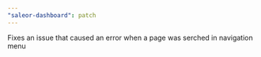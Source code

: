 ```yaml
---
"saleor-dashboard": patch
---
```


Fixes an issue that caused an error when a page was serched in navigation menu
